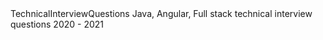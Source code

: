 <head>
  <meta name="google-site-verification" content="_y1wrvfb7z5eJe3SS7W8f7xu_5oNzLFqgfZIdvd4JLc" />
</head>

<body>
TechnicalInterviewQuestions
Java, Angular, Full stack technical interview questions 2020 - 2021
</body>
